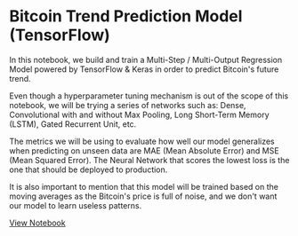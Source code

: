 # Bitcoin Trend Prediction Model (TensorFlow)

In this notebook, we build and train a Multi-Step / Multi-Output Regression Model powered by TensorFlow & Keras in order to predict Bitcoin's future trend. 

Even though a hyperparameter tuning mechanism is out of the scope of this notebook, we will be trying a series of networks such as: Dense, Convolutional with and without Max Pooling, Long Short-Term Memory (LSTM), Gated Recurrent Unit, etc.

The metrics we will be using to evaluate how well our model generalizes when predicting on unseen data are MAE (Mean Absolute Error) and MSE (Mean Squared Error). The Neural Network that scores the lowest loss is the one that should be deployed to production.

It is also important to mention that this model will be trained based on the moving averages as the Bitcoin's price is full of noise, and we don't want our model to learn useless patterns.

[View Notebook](./bitcoin-trend-prediction-model-tensorflow.ipynb)
